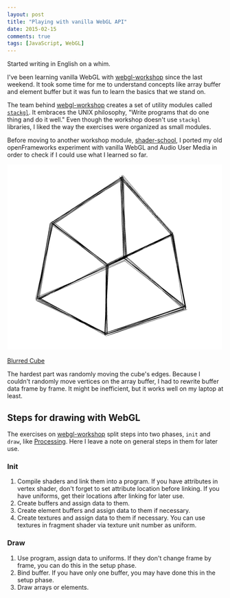 ```yaml
---
layout: post
title: "Playing with vanilla WebGL API"
date: 2015-02-15
comments: true
tags: [JavaScript, WebGL]
---
```

Started writing in English on a whim.

I've been learning vanilla WebGL with [webgl-workshop](https://github.com/stackgl/webgl-workshop) since the last weekend. It took some time for me to understand concepts like array buffer and element buffer but it was fun to learn the basics that we stand on.

The team behind [webgl-workshop](https://github.com/stackgl/webgl-workshop) creates a set of utility modules called [`stackgl`](http://stack.gl/). It embraces the UNIX philosophy, "Write programs that do one thing and do it well." Even though the workshop doesn't use `stackgl` libraries, I liked the way the exercises were organized as small modules.

Before moving to another workshop module, [shader-school](https://github.com/stackgl/shader-school), I ported my old openFrameworks experiment with vanilla WebGL and Audio User Media in order to check if I could use what I learned so far.

[![Blurred Cube](/images/blurred-cube-webgl.png)](/blurred-cube)

[Blurred Cube](/blurred-cube)

The hardest part was randomly moving the cube's edges. Because I couldn't randomly move vertices on the array buffer, I had to rewrite buffer data frame by frame. It might be inefficient, but it works well on my laptop at least.

## Steps for drawing with WebGL

The exercises on [webgl-workshop](https://github.com/stackgl/webgl-workshop) split steps into two phases, `init` and `draw`, like [Processing](https://processing.org/). Here I leave a note on general steps in them for later use.

### Init

1. Compile shaders and link them into a program. If you have attributes in vertex shader, don't forget to set attribute location before linking. If you have uniforms, get their locations after linking for later use.
2. Create buffers and assign data to them.
3. Create element buffers and assign data to them if necessary.
4. Create textures and assign data to them if necessary. You can use textures in fragment shader via texture unit number as uniform.

### Draw

1. Use program, assign data to uniforms. If they don't change frame by frame, you can do this in the setup phase.
2. Bind buffer. If you have only one buffer, you may have done this in the setup phase.
3. Draw arrays or elements.
